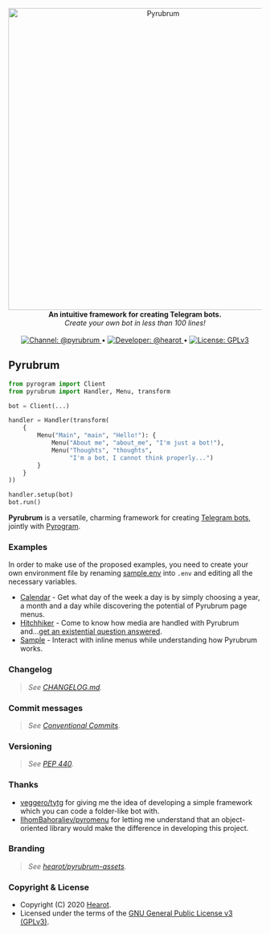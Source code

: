 <p align="center">
    <a href="https://github.com/hearot/pyrubrum">
        <img src="https://i.imgur.com/gfkh9bR.png" alt="Pyrubrum" width="600"/>
    </a>
    <br>
    <b>An intuitive framework for creating Telegram bots.</b>
    <br>
    <i>Create your own bot in less than 100 lines!</i>
    <br>
    <br>
    <a href="https://t.me/pyrubrum">
        <img src="https://img.shields.io/badge/Channel-@pyrubrum-red.svg" alt="Channel: @pyrubrum"/>
    </a>
    •
    <a href="https://t.me/hearot">
        <img src="https://img.shields.io/badge/Developer-@hearot-blue.svg" alt="Developer: @hearot"/>
    </a>
    •
    <a href="https://github.com/hearot/pyrubrum/blob/master/LICENSE">
        <img src="https://img.shields.io/badge/License-GPLv3-green.svg" alt="License: GPLv3"/>
    </a>
</p>

## Pyrubrum

```python
from pyrogram import Client
from pyrubrum import Handler, Menu, transform

bot = Client(...)

handler = Handler(transform(
    {
        Menu("Main", "main", "Hello!"): {
            Menu("About me", "about_me", "I'm just a bot!"),
            Menu("Thoughts", "thoughts",
                 "I'm a bot, I cannot think properly...")
        }
    }
))

handler.setup(bot)
bot.run()
```

**Pyrubrum** is a versatile, charming framework for creating [Telegram bots](https://core.telegram.org/bots), jointly with [Pyrogram](https://github.com/pyrogram/pyrogram).

### Examples

In order to make use of the proposed examples, you need to create your own environment file by renaming [sample.env](./examples/sample.env) into `.env` and editing all the necessary variables.

   - [Calendar](./examples/calendar_bot.py) - Get what day of the week a day is by simply choosing a year, a month and a day while discovering the potential of Pyrubrum page menus.
   - [Hitchhiker](./examples/hitchhiker_bot.py) - Come to know how media are handled with Pyrubrum and...[get an existential question answered](https://en.wikipedia.org/wiki/Phrases_from_The_Hitchhiker%27s_Guide_to_the_Galaxy#The_Answer_to_the_Ultimate_Question_of_Life,_the_Universe,_and_Everything_is_42).
   - [Sample](./examples/sample_bot.py) - Interact with inline menus while understanding how Pyrubrum works.

### Changelog

> *See [CHANGELOG.md](./CHANGELOG.md).*

### Commit messages

> *See [Conventional Commits](https://www.conventionalcommits.org).*

### Versioning

> *See [PEP 440](https://www.python.org/dev/peps/pep-0440/).*

### Thanks

   - [veggero/tytg](https://github.com/veggero/tytg) for giving me the idea of developing a simple framework which you can code a folder-like bot with.
   - [IlhomBahoraliev/pyromenu](https://github.com/IlhomBahoraliev/pyromenu) for letting me understand that an object-oriented library would make the difference in developing this project.

### Branding

> *See [hearot/pyrubrum-assets](https://github.com/hearot/pyrubrum-assets).*

### Copyright & License

- Copyright (C) 2020 [Hearot](https://github.com/hearot).
- Licensed under the terms of the [GNU General Public License v3 (GPLv3)](./LICENSE).
